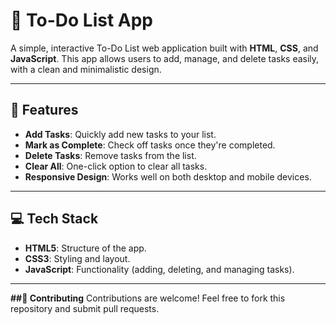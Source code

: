 # 📝 To-Do List App

A simple, interactive To-Do List web application built with **HTML**, **CSS**, and **JavaScript**. This app allows users to add, manage, and delete tasks easily, with a clean and minimalistic design.

---

## 🚀 Features

- **Add Tasks**: Quickly add new tasks to your list.
- **Mark as Complete**: Check off tasks once they're completed.
- **Delete Tasks**: Remove tasks from the list.
- **Clear All**: One-click option to clear all tasks.
- **Responsive Design**: Works well on both desktop and mobile devices.

---

## 💻 Tech Stack

- **HTML5**: Structure of the app.
- **CSS3**: Styling and layout.
- **JavaScript**: Functionality (adding, deleting, and managing tasks).

---
**##🤝 Contributing**
Contributions are welcome! Feel free to fork this repository and submit pull requests.
